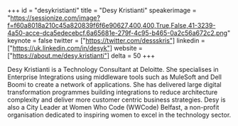 ﻿+++
id = "desykristianti"
title = "Desy Kristianti"
speakerimage = "https://sessionize.com/image?f=f60a8018a210c45a820839f6f6e90627,400,400,True,False,41-3239-4a50-acce-dca5edecebcf.6a65681e-279f-4c95-b465-0a2c56a672c2.png"
keynote = false
twitter = ["https://twitter.com/dessskris"]
linkedin = ["https://uk.linkedin.com/in/desyk"]
website = ["https://about.me/desy.kristianti"]
delta = 50
+++

Desy Kristianti is a Technology Consultant at Deloitte. She specialises in Enterprise Integrations using middleware tools such as MuleSoft and Dell Boomi to create a network of applications. She has delivered large digital transformation programmes building integrations to reduce architecture complexity and deliver more customer centric business strategies. Desy is also a City Leader at Women Who Code (WWCode) Belfast, a non-profit organisation dedicated to inspiring women to excel in the technology sector.